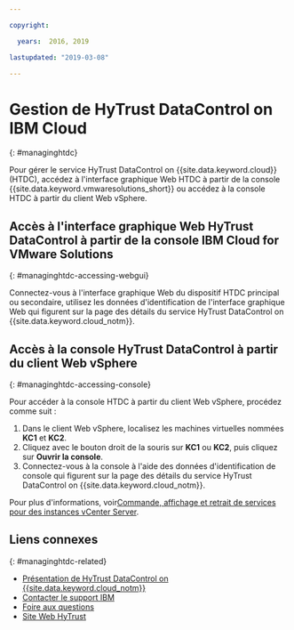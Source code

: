 ```yaml
---

copyright:

  years:  2016, 2019

lastupdated: "2019-03-08"

---
```


# Gestion de HyTrust DataControl on IBM Cloud
{: #managinghtdc}

Pour gérer le service HyTrust DataControl on {{site.data.keyword.cloud}} (HTDC), accédez à l'interface graphique Web HTDC à partir de la console {{site.data.keyword.vmwaresolutions_short}} ou accédez à la console HTDC à partir du client Web vSphere.

## Accès à l'interface graphique Web HyTrust DataControl à partir de la console IBM Cloud for VMware Solutions
{: #managinghtdc-accessing-webgui}

Connectez-vous à l'interface graphique Web du dispositif HTDC principal ou secondaire, utilisez les données d'identification de l'interface graphique Web qui figurent sur la page des détails du service HyTrust DataControl on {{site.data.keyword.cloud_notm}}.

## Accès à la console HyTrust DataControl à partir du client Web vSphere
{: #managinghtdc-accessing-console}

Pour accéder à la console HTDC à partir du client Web vSphere, procédez comme suit :
1. Dans le client Web vSphere, localisez les machines virtuelles nommées **KC1** et **KC2**.
2. Cliquez avec le bouton droit de la souris sur **KC1** ou **KC2**, puis cliquez sur **Ouvrir la console**.
3. Connectez-vous à la console à l'aide des données d'identification de console qui figurent sur la page des détails du service HyTrust DataControl on {{site.data.keyword.cloud_notm}}.

Pour plus d'informations, voir[Commande, affichage et retrait de services pour des instances vCenter Server](/docs/services/vmwaresolutions/vcenter?topic=vmware-solutions-vc_addingremovingservices).

## Liens connexes
{: #managinghtdc-related}

* [Présentation de HyTrust DataControl on {{site.data.keyword.cloud_notm}}](/docs/services/vmwaresolutions/services?topic=vmware-solutions-htdc_considerations)
* [Contacter le support IBM](/docs/services/vmwaresolutions/vmonic?topic=vmware-solutions-trbl_support)
* [Foire aux questions](/docs/services/vmwaresolutions/vmonic?topic=vmware-solutions-faq)
* [Site Web HyTrust](https://www.hytrust.com/)
